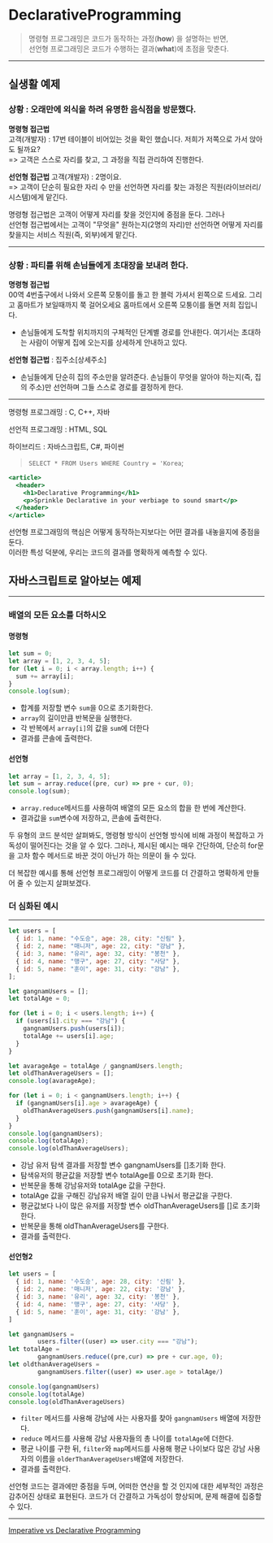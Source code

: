 # DeclarativeProgramming

> 명령형 프로그래밍은 코드가 동작하는 과정(**how**) 을 설명하는 반면,\
> 선언형 프로그래밍은 코드가 수행하는 결과(**what**)에 초점을 맞춘다.

***

## 실생활 예제

### 상황 : 오래만에 외식을 하려 유명한 음식점을 방문했다.

**명령형 접근법**\
고객(개발자) : 17번 테이블이 비어있는 것을 확인 했습니다. 저희가 저쪽으로 가서 앉아도 될까요?\
\=> 고객은 스스로 자리를 찾고, 그 과정을 직접 관리하여 진행한다.

**선언형 접근법** 고객(개발자) : 2명이요.\
\=> 고객이 단순히 필요한 자리 수 만을 선언하면 자리를 찾는 과정은 직원(라이브러리/시스템)에게 맡긴다.

명령형 접근법은 고객이 어떻게 자리를 찾을 것인지에 중점을 둔다. 그러나\
선언형 접근법에서는 고객이 "무엇을" 원하는지(2명의 자리)만 선언하면 어떻게 자리를 찾을지는 서비스 직원(즉, 외부)에게 맡긴다.

***

### 상황 : 파티를 위해 손님들에게 초대장을 보내려 한다.

**명령형 접근법**\
00역 4번출구에서 나와서 오른쪽 모퉁이를 돌고 한 블럭 가셔서 왼쪽으로 드세요. 그리고 홈마트가 보일때까지 쭉 걸어오세요 홈마트에서 오른쪽 모퉁이를 돌면 저희 집입니다.

* 손님들에게 도착할 위치까지의 구체적인 단계별 경로를 안내한다. 여기서는 초대하는 사람이 어떻게 집에 오는지를 상세하게 안내하고 있다.

**선언형 접근법** : 집주소\[상세주소]

* 손님들에게 단순히 집의 주소만을 알려준다. 손님들이 무엇을 알아야 하는지(즉, 집의 주소)만 선언하며 그들 스스로 경로를 결정하게 한다.

***

명령형 프로그래밍 : C, C++, 자바

선언적 프로그래밍 : HTML, SQL

하이브리드 : 자바스크립트, C#, 파이썬

> `SELECT * FROM Users WHERE Country = 'Korea`;

```jsx
<article>
  <header>
    <h1>Declarative Programming</h1>
    <p>Sprinkle Declarative in your verbiage to sound smart</p>
  </header>
</article>
```

선언형 프로그래밍의 핵심은 어떻게 동작하는지보다는 어떤 결과를 내놓을지에 중점을 둔다.\
이러한 특성 덕분에, 우리는 코드의 결과를 명확하게 예측할 수 있다.

## 자바스크립트로 알아보는 예제

***

### 배열의 모든 요소를 더하시오

#### 명령형

```jsx
let sum = 0;
let array = [1, 2, 3, 4, 5];
for (let i = 0; i < array.length; i++) {
  sum += array[i];
}
console.log(sum);
```

* 합계를 저장할 변수 `sum`을 0으로 초기화한다.
* `array`의 길이만큼 반복문을 실행한다.
* 각 반복에서 `array[i]`의 값을 `sum`에 더한다
* 결과를 콘솔에 출력한다.

#### 선언형

```jsx
let array = [1, 2, 3, 4, 5];
let sum = array.reduce((pre, cur) => pre + cur, 0);
console.log(sum);
```

* `array.reduce`메서드를 사용하여 배열의 모든 요소의 합을 한 번에 계산한다.
* 결과값을 `sum`변수에 저장하고, 콘솔에 출력한다.

두 유형의 코드 분석만 살펴봐도, 명령형 방식이 선언형 방식에 비해 과정이 복잡하고 가독성이 떨어진다는 것을 알 수 있다. 그러나, 제시된 예시는 매우 간단하여, 단순히 for문을 고차 함수 메서드로 바꾼 것이 아닌가 하는 의문이 들 수 있다.

더 복잡한 예시를 통해 선언형 프로그래밍이 어떻게 코드를 더 간결하고 명확하게 만들어 줄 수 있는지 살펴보겠다.

### 더 심화된 예시

***

```jsx
let users = [
  { id: 1, name: "수도승", age: 28, city: "신림" },
  { id: 2, name: "매니저", age: 22, city: "강남" },
  { id: 3, name: "유리", age: 32, city: "봉천" },
  { id: 4, name: "맹구", age: 27, city: "사당" },
  { id: 5, name: "훈이", age: 31, city: "강남" },
];

let gangnamUsers = [];
let totalAge = 0;

for (let i = 0; i < users.length; i++) {
  if (users[i].city === "강남") {
    gangnamUsers.push(users[i]);
    totalAge += users[i].age;
  }
}

let avarageAge = totalAge / gangnamUsers.length;
let oldThanAverageUsers = [];
console.log(avarageAge);

for (let i = 0; i < gangnamUsers.length; i++) {
  if (gangnamUsers[i].age > avarageAge) {
    oldThanAverageUsers.push(gangnamUsers[i].name);
  }
}
console.log(gangnamUsers);
console.log(totalAge);
console.log(oldThanAverageUsers);
```

* 강남 유저 탐색 결과를 저장할 변수 gangnamUsers를 \[]초기화 한다.
* 탐색유저의 평균값을 저장할 변수 totalAge를 0으로 초기화 한다.
* 반복문을 통해 강남유저와 totalAge 값을 구한다.
* totalAge 값을 구해진 강남유저 배열 길이 만큼 나눠서 평균값을 구한다.
* 평균값보다 나이 많은 유저를 저장할 변수 oldThanAverageUsers를 \[]로 초기화한다.
* 반복문을 통해 oldThanAverageUsers를 구한다.
* 결과를 출력한다.

#### 선언형2

```jsx
let users = [
  { id: 1, name: '수도승', age: 28, city: '신림' },
  { id: 2, name: '매니저', age: 22, city: '강남' },
  { id: 3, name: '유리', age: 32, city: '봉천' },
  { id: 4, name: '맹구', age: 27, city: '사당' },
  { id: 5, name: '훈이', age: 31, city: '강남' },
]

let gangnamUsers =
        users.filter((user) => user.city === "강남");
let totalAge =
        gangnamUsers.reduce((pre,cur) => pre + cur.age, 0);
let oldthanAverageUsers =
        gangnamUsers.filter((user) => user.age > totalAge/)

console.log(gangnamUsers)
console.log(totalAge)
console.log(oldThanAverageUsers)
```

* `filter` 메서드를 사용해 강남에 사는 사용자를 찾아 `gangnamUsers` 배열에 저장한다.
* `reduce` 메서드를 사용해 강남 사용자들의 총 나이를 `totalAge`에 더한다.
* 평균 나이를 구한 뒤, `filter`와 `map`메서드를 사용해 평균 나이보다 많은 강남 사용자의 이름을 `olderThanAverageUsers`배열에 저장한다.
* 결과를 출력한다.

선언형 코드는 결과에만 중점을 두며, 어떠한 연산을 할 것 인지에 대한 세부적인 과정은 감추어진 상태로 표현된다. 코드가 더 간결하고 가독성이 향상되며, 문제 해결에 집중할 수 있다.

***

[Imperative vs Declarative Programming](https://ui.dev/imperative-vs-declarative-programming)
